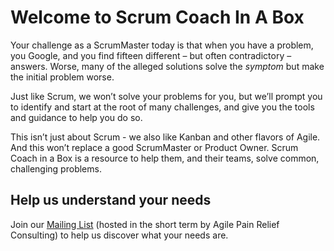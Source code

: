 # Welcome to Scrum Coach In A Box

Your challenge as a ScrumMaster today is that when you have a problem, you Google, and you find fifteen different – but often contradictory – answers. Worse, many of the alleged solutions solve the _symptom_ but make the initial problem worse.

Just like Scrum, we won’t solve your problems for you, but we’ll prompt you to identify and start at the root of many challenges, and give you the tools and guidance to help you do so.

This isn’t just about Scrum - we also like Kanban and other flavors of Agile. And this won’t replace a good ScrumMaster or Product Owner. Scrum Coach in a Box is a resource to help them, and their teams, solve common, challenging problems.


## Help us understand your needs

Join our [Mailing List](https://www.getdrip.com/forms/424209321/submissions/new) (hosted in the short term by Agile Pain Relief Consulting) to help us discover what your needs are.